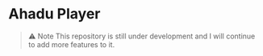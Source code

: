 # Ahadu Player

> ⚠ Note
> This repository is still under development and I will continue to add more features to it.